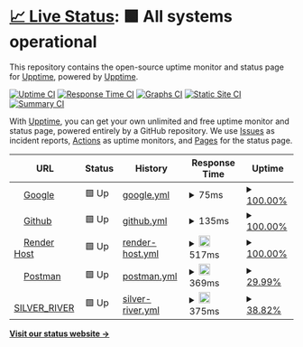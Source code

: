 # [📈 Live Status](https://upptime.github.io/upptime): <!--live status--> **🟩 All systems operational**

This repository contains the open-source uptime monitor and status page for [Upptime](https://upptime.js.org), powered by [Upptime](https://github.com/upptime/upptime).

[![Uptime CI](https://github.com/upptime/upptime/workflows/Uptime%20CI/badge.svg)](https://github.com/upptime/upptime/actions?query=workflow%3A%22Uptime+CI%22)
[![Response Time CI](https://github.com/upptime/upptime/workflows/Response%20Time%20CI/badge.svg)](https://github.com/upptime/upptime/actions?query=workflow%3A%22Response+Time+CI%22)
[![Graphs CI](https://github.com/upptime/upptime/workflows/Graphs%20CI/badge.svg)](https://github.com/upptime/upptime/actions?query=workflow%3A%22Graphs+CI%22)
[![Static Site CI](https://github.com/upptime/upptime/workflows/Static%20Site%20CI/badge.svg)](https://github.com/upptime/upptime/actions?query=workflow%3A%22Static+Site+CI%22)
[![Summary CI](https://github.com/upptime/upptime/workflows/Summary%20CI/badge.svg)](https://github.com/upptime/upptime/actions?query=workflow%3A%22Summary+CI%22)

With [Upptime](https://upptime.js.org), you can get your own unlimited and free uptime monitor and status page, powered entirely by a GitHub repository. We use [Issues](https://github.com/upptime/upptime/issues) as incident reports, [Actions](https://github.com/upptime/upptime/actions) as uptime monitors, and [Pages](https://upptime.github.io/upptime) for the status page.

<!--start: status pages-->
<!-- This summary is generated by Upptime (https://github.com/upptime/upptime) -->
<!-- Do not edit this manually, your changes will be overwritten -->
<!-- prettier-ignore -->
| URL | Status | History | Response Time | Uptime |
| --- | ------ | ------- | ------------- | ------ |
| <img alt="" src="https://icons.duckduckgo.com/ip3/www.google.com.ico" height="13"> [Google](https://www.google.com) | 🟩 Up | [google.yml](https://github.com/PabloBaeza56/STATUS_SILVER_RIVER/commits/HEAD/history/google.yml) | <details><summary> 75ms</summary><br><a href="https://upptime.github.io/upptime/history/google"><img alt="Response time 75" src="https://img.shields.io/endpoint?url=https%3A%2F%2Fraw.githubusercontent.com%2FPabloBaeza56%2FSTATUS_SILVER_RIVER%2FHEAD%2Fapi%2Fgoogle%2Fresponse-time.json"></a><br><a href="https://upptime.github.io/upptime/history/google"><img alt="24-hour response time 75" src="https://img.shields.io/endpoint?url=https%3A%2F%2Fraw.githubusercontent.com%2FPabloBaeza56%2FSTATUS_SILVER_RIVER%2FHEAD%2Fapi%2Fgoogle%2Fresponse-time-day.json"></a><br><a href="https://upptime.github.io/upptime/history/google"><img alt="7-day response time 75" src="https://img.shields.io/endpoint?url=https%3A%2F%2Fraw.githubusercontent.com%2FPabloBaeza56%2FSTATUS_SILVER_RIVER%2FHEAD%2Fapi%2Fgoogle%2Fresponse-time-week.json"></a><br><a href="https://upptime.github.io/upptime/history/google"><img alt="30-day response time 75" src="https://img.shields.io/endpoint?url=https%3A%2F%2Fraw.githubusercontent.com%2FPabloBaeza56%2FSTATUS_SILVER_RIVER%2FHEAD%2Fapi%2Fgoogle%2Fresponse-time-month.json"></a><br><a href="https://upptime.github.io/upptime/history/google"><img alt="1-year response time 75" src="https://img.shields.io/endpoint?url=https%3A%2F%2Fraw.githubusercontent.com%2FPabloBaeza56%2FSTATUS_SILVER_RIVER%2FHEAD%2Fapi%2Fgoogle%2Fresponse-time-year.json"></a></details> | <details><summary><a href="https://upptime.github.io/upptime/history/google">100.00%</a></summary><a href="https://upptime.github.io/upptime/history/google"><img alt="All-time uptime 100.00%" src="https://img.shields.io/endpoint?url=https%3A%2F%2Fraw.githubusercontent.com%2FPabloBaeza56%2FSTATUS_SILVER_RIVER%2FHEAD%2Fapi%2Fgoogle%2Fuptime.json"></a><br><a href="https://upptime.github.io/upptime/history/google"><img alt="24-hour uptime 100.00%" src="https://img.shields.io/endpoint?url=https%3A%2F%2Fraw.githubusercontent.com%2FPabloBaeza56%2FSTATUS_SILVER_RIVER%2FHEAD%2Fapi%2Fgoogle%2Fuptime-day.json"></a><br><a href="https://upptime.github.io/upptime/history/google"><img alt="7-day uptime 100.00%" src="https://img.shields.io/endpoint?url=https%3A%2F%2Fraw.githubusercontent.com%2FPabloBaeza56%2FSTATUS_SILVER_RIVER%2FHEAD%2Fapi%2Fgoogle%2Fuptime-week.json"></a><br><a href="https://upptime.github.io/upptime/history/google"><img alt="30-day uptime 100.00%" src="https://img.shields.io/endpoint?url=https%3A%2F%2Fraw.githubusercontent.com%2FPabloBaeza56%2FSTATUS_SILVER_RIVER%2FHEAD%2Fapi%2Fgoogle%2Fuptime-month.json"></a><br><a href="https://upptime.github.io/upptime/history/google"><img alt="1-year uptime 100.00%" src="https://img.shields.io/endpoint?url=https%3A%2F%2Fraw.githubusercontent.com%2FPabloBaeza56%2FSTATUS_SILVER_RIVER%2FHEAD%2Fapi%2Fgoogle%2Fuptime-year.json"></a></details>
| <img alt="" src="https://icons.duckduckgo.com/ip3/github.com.ico" height="13"> [Github](https://github.com) | 🟩 Up | [github.yml](https://github.com/PabloBaeza56/STATUS_SILVER_RIVER/commits/HEAD/history/github.yml) | <details><summary> 135ms</summary><br><a href="https://upptime.github.io/upptime/history/github"><img alt="Response time 135" src="https://img.shields.io/endpoint?url=https%3A%2F%2Fraw.githubusercontent.com%2FPabloBaeza56%2FSTATUS_SILVER_RIVER%2FHEAD%2Fapi%2Fgithub%2Fresponse-time.json"></a><br><a href="https://upptime.github.io/upptime/history/github"><img alt="24-hour response time 135" src="https://img.shields.io/endpoint?url=https%3A%2F%2Fraw.githubusercontent.com%2FPabloBaeza56%2FSTATUS_SILVER_RIVER%2FHEAD%2Fapi%2Fgithub%2Fresponse-time-day.json"></a><br><a href="https://upptime.github.io/upptime/history/github"><img alt="7-day response time 135" src="https://img.shields.io/endpoint?url=https%3A%2F%2Fraw.githubusercontent.com%2FPabloBaeza56%2FSTATUS_SILVER_RIVER%2FHEAD%2Fapi%2Fgithub%2Fresponse-time-week.json"></a><br><a href="https://upptime.github.io/upptime/history/github"><img alt="30-day response time 135" src="https://img.shields.io/endpoint?url=https%3A%2F%2Fraw.githubusercontent.com%2FPabloBaeza56%2FSTATUS_SILVER_RIVER%2FHEAD%2Fapi%2Fgithub%2Fresponse-time-month.json"></a><br><a href="https://upptime.github.io/upptime/history/github"><img alt="1-year response time 135" src="https://img.shields.io/endpoint?url=https%3A%2F%2Fraw.githubusercontent.com%2FPabloBaeza56%2FSTATUS_SILVER_RIVER%2FHEAD%2Fapi%2Fgithub%2Fresponse-time-year.json"></a></details> | <details><summary><a href="https://upptime.github.io/upptime/history/github">100.00%</a></summary><a href="https://upptime.github.io/upptime/history/github"><img alt="All-time uptime 100.00%" src="https://img.shields.io/endpoint?url=https%3A%2F%2Fraw.githubusercontent.com%2FPabloBaeza56%2FSTATUS_SILVER_RIVER%2FHEAD%2Fapi%2Fgithub%2Fuptime.json"></a><br><a href="https://upptime.github.io/upptime/history/github"><img alt="24-hour uptime 100.00%" src="https://img.shields.io/endpoint?url=https%3A%2F%2Fraw.githubusercontent.com%2FPabloBaeza56%2FSTATUS_SILVER_RIVER%2FHEAD%2Fapi%2Fgithub%2Fuptime-day.json"></a><br><a href="https://upptime.github.io/upptime/history/github"><img alt="7-day uptime 100.00%" src="https://img.shields.io/endpoint?url=https%3A%2F%2Fraw.githubusercontent.com%2FPabloBaeza56%2FSTATUS_SILVER_RIVER%2FHEAD%2Fapi%2Fgithub%2Fuptime-week.json"></a><br><a href="https://upptime.github.io/upptime/history/github"><img alt="30-day uptime 100.00%" src="https://img.shields.io/endpoint?url=https%3A%2F%2Fraw.githubusercontent.com%2FPabloBaeza56%2FSTATUS_SILVER_RIVER%2FHEAD%2Fapi%2Fgithub%2Fuptime-month.json"></a><br><a href="https://upptime.github.io/upptime/history/github"><img alt="1-year uptime 100.00%" src="https://img.shields.io/endpoint?url=https%3A%2F%2Fraw.githubusercontent.com%2FPabloBaeza56%2FSTATUS_SILVER_RIVER%2FHEAD%2Fapi%2Fgithub%2Fuptime-year.json"></a></details>
| <img alt="" src="https://icons.duckduckgo.com/ip3/render.com.ico" height="13"> [Render Host](https://render.com) | 🟩 Up | [render-host.yml](https://github.com/PabloBaeza56/STATUS_SILVER_RIVER/commits/HEAD/history/render-host.yml) | <details><summary><img alt="Response time graph" src="./graphs/render-host/response-time-week.png" height="20"> 517ms</summary><br><a href="https://upptime.github.io/upptime/history/render-host"><img alt="Response time 517" src="https://img.shields.io/endpoint?url=https%3A%2F%2Fraw.githubusercontent.com%2FPabloBaeza56%2FSTATUS_SILVER_RIVER%2FHEAD%2Fapi%2Frender-host%2Fresponse-time.json"></a><br><a href="https://upptime.github.io/upptime/history/render-host"><img alt="24-hour response time 517" src="https://img.shields.io/endpoint?url=https%3A%2F%2Fraw.githubusercontent.com%2FPabloBaeza56%2FSTATUS_SILVER_RIVER%2FHEAD%2Fapi%2Frender-host%2Fresponse-time-day.json"></a><br><a href="https://upptime.github.io/upptime/history/render-host"><img alt="7-day response time 517" src="https://img.shields.io/endpoint?url=https%3A%2F%2Fraw.githubusercontent.com%2FPabloBaeza56%2FSTATUS_SILVER_RIVER%2FHEAD%2Fapi%2Frender-host%2Fresponse-time-week.json"></a><br><a href="https://upptime.github.io/upptime/history/render-host"><img alt="30-day response time 517" src="https://img.shields.io/endpoint?url=https%3A%2F%2Fraw.githubusercontent.com%2FPabloBaeza56%2FSTATUS_SILVER_RIVER%2FHEAD%2Fapi%2Frender-host%2Fresponse-time-month.json"></a><br><a href="https://upptime.github.io/upptime/history/render-host"><img alt="1-year response time 517" src="https://img.shields.io/endpoint?url=https%3A%2F%2Fraw.githubusercontent.com%2FPabloBaeza56%2FSTATUS_SILVER_RIVER%2FHEAD%2Fapi%2Frender-host%2Fresponse-time-year.json"></a></details> | <details><summary><a href="https://upptime.github.io/upptime/history/render-host">100.00%</a></summary><a href="https://upptime.github.io/upptime/history/render-host"><img alt="All-time uptime 100.00%" src="https://img.shields.io/endpoint?url=https%3A%2F%2Fraw.githubusercontent.com%2FPabloBaeza56%2FSTATUS_SILVER_RIVER%2FHEAD%2Fapi%2Frender-host%2Fuptime.json"></a><br><a href="https://upptime.github.io/upptime/history/render-host"><img alt="24-hour uptime 100.00%" src="https://img.shields.io/endpoint?url=https%3A%2F%2Fraw.githubusercontent.com%2FPabloBaeza56%2FSTATUS_SILVER_RIVER%2FHEAD%2Fapi%2Frender-host%2Fuptime-day.json"></a><br><a href="https://upptime.github.io/upptime/history/render-host"><img alt="7-day uptime 100.00%" src="https://img.shields.io/endpoint?url=https%3A%2F%2Fraw.githubusercontent.com%2FPabloBaeza56%2FSTATUS_SILVER_RIVER%2FHEAD%2Fapi%2Frender-host%2Fuptime-week.json"></a><br><a href="https://upptime.github.io/upptime/history/render-host"><img alt="30-day uptime 100.00%" src="https://img.shields.io/endpoint?url=https%3A%2F%2Fraw.githubusercontent.com%2FPabloBaeza56%2FSTATUS_SILVER_RIVER%2FHEAD%2Fapi%2Frender-host%2Fuptime-month.json"></a><br><a href="https://upptime.github.io/upptime/history/render-host"><img alt="1-year uptime 100.00%" src="https://img.shields.io/endpoint?url=https%3A%2F%2Fraw.githubusercontent.com%2FPabloBaeza56%2FSTATUS_SILVER_RIVER%2FHEAD%2Fapi%2Frender-host%2Fuptime-year.json"></a></details>
| <img alt="" src="https://icons.duckduckgo.com/ip3/community.postman.com.ico" height="13"> [Postman](https://community.postman.com) | 🟩 Up | [postman.yml](https://github.com/PabloBaeza56/STATUS_SILVER_RIVER/commits/HEAD/history/postman.yml) | <details><summary><img alt="Response time graph" src="./graphs/postman/response-time-week.png" height="20"> 369ms</summary><br><a href="https://upptime.github.io/upptime/history/postman"><img alt="Response time 369" src="https://img.shields.io/endpoint?url=https%3A%2F%2Fraw.githubusercontent.com%2FPabloBaeza56%2FSTATUS_SILVER_RIVER%2FHEAD%2Fapi%2Fpostman%2Fresponse-time.json"></a><br><a href="https://upptime.github.io/upptime/history/postman"><img alt="24-hour response time 369" src="https://img.shields.io/endpoint?url=https%3A%2F%2Fraw.githubusercontent.com%2FPabloBaeza56%2FSTATUS_SILVER_RIVER%2FHEAD%2Fapi%2Fpostman%2Fresponse-time-day.json"></a><br><a href="https://upptime.github.io/upptime/history/postman"><img alt="7-day response time 369" src="https://img.shields.io/endpoint?url=https%3A%2F%2Fraw.githubusercontent.com%2FPabloBaeza56%2FSTATUS_SILVER_RIVER%2FHEAD%2Fapi%2Fpostman%2Fresponse-time-week.json"></a><br><a href="https://upptime.github.io/upptime/history/postman"><img alt="30-day response time 369" src="https://img.shields.io/endpoint?url=https%3A%2F%2Fraw.githubusercontent.com%2FPabloBaeza56%2FSTATUS_SILVER_RIVER%2FHEAD%2Fapi%2Fpostman%2Fresponse-time-month.json"></a><br><a href="https://upptime.github.io/upptime/history/postman"><img alt="1-year response time 369" src="https://img.shields.io/endpoint?url=https%3A%2F%2Fraw.githubusercontent.com%2FPabloBaeza56%2FSTATUS_SILVER_RIVER%2FHEAD%2Fapi%2Fpostman%2Fresponse-time-year.json"></a></details> | <details><summary><a href="https://upptime.github.io/upptime/history/postman">29.99%</a></summary><a href="https://upptime.github.io/upptime/history/postman"><img alt="All-time uptime 29.99%" src="https://img.shields.io/endpoint?url=https%3A%2F%2Fraw.githubusercontent.com%2FPabloBaeza56%2FSTATUS_SILVER_RIVER%2FHEAD%2Fapi%2Fpostman%2Fuptime.json"></a><br><a href="https://upptime.github.io/upptime/history/postman"><img alt="24-hour uptime 29.99%" src="https://img.shields.io/endpoint?url=https%3A%2F%2Fraw.githubusercontent.com%2FPabloBaeza56%2FSTATUS_SILVER_RIVER%2FHEAD%2Fapi%2Fpostman%2Fuptime-day.json"></a><br><a href="https://upptime.github.io/upptime/history/postman"><img alt="7-day uptime 29.99%" src="https://img.shields.io/endpoint?url=https%3A%2F%2Fraw.githubusercontent.com%2FPabloBaeza56%2FSTATUS_SILVER_RIVER%2FHEAD%2Fapi%2Fpostman%2Fuptime-week.json"></a><br><a href="https://upptime.github.io/upptime/history/postman"><img alt="30-day uptime 29.99%" src="https://img.shields.io/endpoint?url=https%3A%2F%2Fraw.githubusercontent.com%2FPabloBaeza56%2FSTATUS_SILVER_RIVER%2FHEAD%2Fapi%2Fpostman%2Fuptime-month.json"></a><br><a href="https://upptime.github.io/upptime/history/postman"><img alt="1-year uptime 29.99%" src="https://img.shields.io/endpoint?url=https%3A%2F%2Fraw.githubusercontent.com%2FPabloBaeza56%2FSTATUS_SILVER_RIVER%2FHEAD%2Fapi%2Fpostman%2Fuptime-year.json"></a></details>
| <img alt="" src="https://icons.duckduckgo.com/ip3/docker-silver-river.onrender.com.ico" height="13"> [SILVER_RIVER](https://docker-silver-river.onrender.com/ping) | 🟩 Up | [silver-river.yml](https://github.com/PabloBaeza56/STATUS_SILVER_RIVER/commits/HEAD/history/silver-river.yml) | <details><summary><img alt="Response time graph" src="./graphs/silver-river/response-time-week.png" height="20"> 375ms</summary><br><a href="https://upptime.github.io/upptime/history/silver-river"><img alt="Response time 375" src="https://img.shields.io/endpoint?url=https%3A%2F%2Fraw.githubusercontent.com%2FPabloBaeza56%2FSTATUS_SILVER_RIVER%2FHEAD%2Fapi%2Fsilver-river%2Fresponse-time.json"></a><br><a href="https://upptime.github.io/upptime/history/silver-river"><img alt="24-hour response time 375" src="https://img.shields.io/endpoint?url=https%3A%2F%2Fraw.githubusercontent.com%2FPabloBaeza56%2FSTATUS_SILVER_RIVER%2FHEAD%2Fapi%2Fsilver-river%2Fresponse-time-day.json"></a><br><a href="https://upptime.github.io/upptime/history/silver-river"><img alt="7-day response time 375" src="https://img.shields.io/endpoint?url=https%3A%2F%2Fraw.githubusercontent.com%2FPabloBaeza56%2FSTATUS_SILVER_RIVER%2FHEAD%2Fapi%2Fsilver-river%2Fresponse-time-week.json"></a><br><a href="https://upptime.github.io/upptime/history/silver-river"><img alt="30-day response time 375" src="https://img.shields.io/endpoint?url=https%3A%2F%2Fraw.githubusercontent.com%2FPabloBaeza56%2FSTATUS_SILVER_RIVER%2FHEAD%2Fapi%2Fsilver-river%2Fresponse-time-month.json"></a><br><a href="https://upptime.github.io/upptime/history/silver-river"><img alt="1-year response time 375" src="https://img.shields.io/endpoint?url=https%3A%2F%2Fraw.githubusercontent.com%2FPabloBaeza56%2FSTATUS_SILVER_RIVER%2FHEAD%2Fapi%2Fsilver-river%2Fresponse-time-year.json"></a></details> | <details><summary><a href="https://upptime.github.io/upptime/history/silver-river">38.82%</a></summary><a href="https://upptime.github.io/upptime/history/silver-river"><img alt="All-time uptime 38.82%" src="https://img.shields.io/endpoint?url=https%3A%2F%2Fraw.githubusercontent.com%2FPabloBaeza56%2FSTATUS_SILVER_RIVER%2FHEAD%2Fapi%2Fsilver-river%2Fuptime.json"></a><br><a href="https://upptime.github.io/upptime/history/silver-river"><img alt="24-hour uptime 38.82%" src="https://img.shields.io/endpoint?url=https%3A%2F%2Fraw.githubusercontent.com%2FPabloBaeza56%2FSTATUS_SILVER_RIVER%2FHEAD%2Fapi%2Fsilver-river%2Fuptime-day.json"></a><br><a href="https://upptime.github.io/upptime/history/silver-river"><img alt="7-day uptime 38.82%" src="https://img.shields.io/endpoint?url=https%3A%2F%2Fraw.githubusercontent.com%2FPabloBaeza56%2FSTATUS_SILVER_RIVER%2FHEAD%2Fapi%2Fsilver-river%2Fuptime-week.json"></a><br><a href="https://upptime.github.io/upptime/history/silver-river"><img alt="30-day uptime 38.82%" src="https://img.shields.io/endpoint?url=https%3A%2F%2Fraw.githubusercontent.com%2FPabloBaeza56%2FSTATUS_SILVER_RIVER%2FHEAD%2Fapi%2Fsilver-river%2Fuptime-month.json"></a><br><a href="https://upptime.github.io/upptime/history/silver-river"><img alt="1-year uptime 38.82%" src="https://img.shields.io/endpoint?url=https%3A%2F%2Fraw.githubusercontent.com%2FPabloBaeza56%2FSTATUS_SILVER_RIVER%2FHEAD%2Fapi%2Fsilver-river%2Fuptime-year.json"></a></details>

<!--end: status pages-->


[**Visit our status website →**](https://upptime.github.io/upptime)

